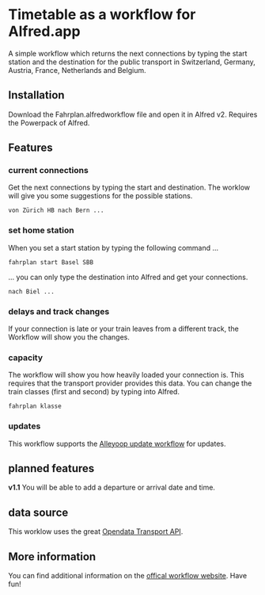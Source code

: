 # Timetable as a workflow for Alfred.app

A simple workflow which returns the next connections by typing the start station and the destination for the public transport in Switzerland, Germany, Austria, France, Netherlands and Belgium.


## Installation
Download the Fahrplan.alfredworkflow file and open it in Alfred v2. Requires the Powerpack of Alfred.


## Features
### current connections
Get the next connections by typing the start and destination. The worklow will give you some suggestions for the possible stations.

    von Zürich HB nach Bern ...

### set home station
When you set a start station by typing the following command ...

    fahrplan start Basel SBB
	
... you can only type the destination into Alfred and get your connections.

    nach Biel ...

### delays and track changes
If your connection is late or your train leaves from a different track, the Workflow will show you the changes.

### capacity
The workflow will show you how heavily loaded your connection is. This requires that the transport provider provides this data. You can change the train classes (first and second) by typing into Alfred.

	fahrplan klasse

### updates
This workflow supports the [Alleyoop update workflow](http://www.alfredforum.com/topic/1582-alleyoop-update-alfred-workflows/) for updates.


## planned features
**v1.1** You will be able to add a departure or arrival date and time.

## data source
This worklow uses the great [Opendata Transport API](http://transport.opendata.ch).

## More information
You can find additional information on the [offical workflow website](http://www.josefweibel.ch/alfred/fahrplan/). Have fun!